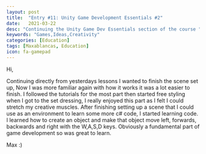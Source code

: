 ```yaml
---
layout: post
title:  "Entry #11: Unity Game Development Essentials #2"
date:   2021-03-22
desc: "Continuing the Unity Game Dev Essentials section of the course "
keywords: "Games,Ideas,Creativity"
categories: [Education]
tags: [Maxablancas, Education]
icon: fa-gamepad
---
```



Hi,

Continuing directly from yesterdays lessons I wanted to finish the scene set up, Now I was more familiar again with how it works it was a lot easier to finish. I followed the tutorials for the most part then started free styling when I got to the set dressing, I really enjoyed this part as I felt I could stretch my creative muscles. After finishing setting up a scene that I could use as an environment to learn some more c# code, I started learning code. I learned how to create an object and make that object move left, forwards, backwards and right with the W,A,S,D keys. Obviously a fundamental part of game development so was great to learn.

Max :)  
